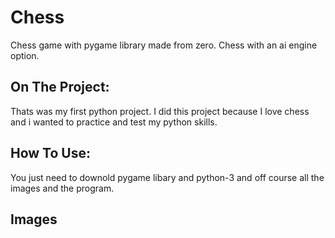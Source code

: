 # Chess
Chess game with pygame library made from zero.
Chess with an ai engine option.

## On The Project:
Thats was my first python project.
I did this project because I love chess and i wanted to practice and test my python skills.

## How To Use:
You just need to downold pygame libary and python-3 and off course all the images and the program.

## Images
<!--- TODO add screen shots of the game --->
